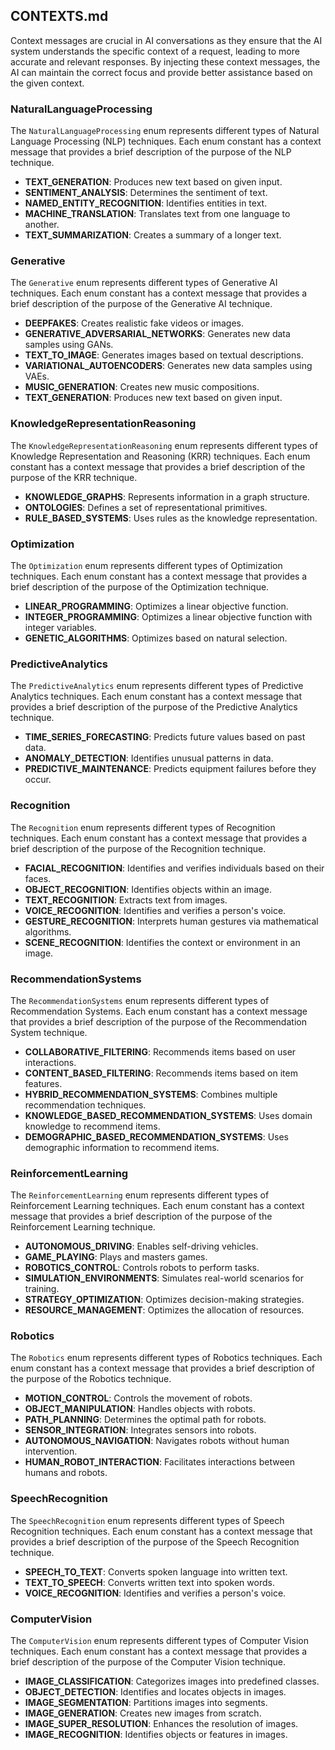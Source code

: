 ## CONTEXTS.md

Context messages are crucial in AI conversations as they ensure that the AI system understands the specific context of a request, leading to more accurate and relevant responses. By injecting these context messages, the AI can maintain the correct focus and provide better assistance based on the given context.

### NaturalLanguageProcessing

The `NaturalLanguageProcessing` enum represents different types of Natural Language Processing (NLP) techniques. Each enum constant has a context message that provides a brief description of the purpose of the NLP technique.

- **TEXT\_GENERATION**: Produces new text based on given input.
- **SENTIMENT\_ANALYSIS**: Determines the sentiment of text.
- **NAMED\_ENTITY\_RECOGNITION**: Identifies entities in text.
- **MACHINE\_TRANSLATION**: Translates text from one language to another.
- **TEXT\_SUMMARIZATION**: Creates a summary of a longer text.

### Generative

The `Generative` enum represents different types of Generative AI techniques. Each enum constant has a context message that provides a brief description of the purpose of the Generative AI technique.

- **DEEPFAKES**: Creates realistic fake videos or images.
- **GENERATIVE\_ADVERSARIAL\_NETWORKS**: Generates new data samples using GANs.
- **TEXT\_TO\_IMAGE**: Generates images based on textual descriptions.
- **VARIATIONAL\_AUTOENCODERS**: Generates new data samples using VAEs.
- **MUSIC\_GENERATION**: Creates new music compositions.
- **TEXT\_GENERATION**: Produces new text based on given input.

### KnowledgeRepresentationReasoning

The `KnowledgeRepresentationReasoning` enum represents different types of Knowledge Representation and Reasoning (KRR) techniques. Each enum constant has a context message that provides a brief description of the purpose of the KRR technique.

- **KNOWLEDGE\_GRAPHS**: Represents information in a graph structure.
- **ONTOLOGIES**: Defines a set of representational primitives.
- **RULE\_BASED\_SYSTEMS**: Uses rules as the knowledge representation.

### Optimization

The `Optimization` enum represents different types of Optimization techniques. Each enum constant has a context message that provides a brief description of the purpose of the Optimization technique.

- **LINEAR\_PROGRAMMING**: Optimizes a linear objective function.
- **INTEGER\_PROGRAMMING**: Optimizes a linear objective function with integer variables.
- **GENETIC\_ALGORITHMS**: Optimizes based on natural selection.

### PredictiveAnalytics

The `PredictiveAnalytics` enum represents different types of Predictive Analytics techniques. Each enum constant has a context message that provides a brief description of the purpose of the Predictive Analytics technique.

- **TIME\_SERIES\_FORECASTING**: Predicts future values based on past data.
- **ANOMALY\_DETECTION**: Identifies unusual patterns in data.
- **PREDICTIVE\_MAINTENANCE**: Predicts equipment failures before they occur.

### Recognition

The `Recognition` enum represents different types of Recognition techniques. Each enum constant has a context message that provides a brief description of the purpose of the Recognition technique.

- **FACIAL\_RECOGNITION**: Identifies and verifies individuals based on their faces.
- **OBJECT\_RECOGNITION**: Identifies objects within an image.
- **TEXT\_RECOGNITION**: Extracts text from images.
- **VOICE\_RECOGNITION**: Identifies and verifies a person's voice.
- **GESTURE\_RECOGNITION**: Interprets human gestures via mathematical algorithms.
- **SCENE\_RECOGNITION**: Identifies the context or environment in an image.

### RecommendationSystems

The `RecommendationSystems` enum represents different types of Recommendation Systems. Each enum constant has a context message that provides a brief description of the purpose of the Recommendation System technique.

- **COLLABORATIVE\_FILTERING**: Recommends items based on user interactions.
- **CONTENT\_BASED\_FILTERING**: Recommends items based on item features.
- **HYBRID\_RECOMMENDATION\_SYSTEMS**: Combines multiple recommendation techniques.
- **KNOWLEDGE\_BASED\_RECOMMENDATION\_SYSTEMS**: Uses domain knowledge to recommend items.
- **DEMOGRAPHIC\_BASED\_RECOMMENDATION\_SYSTEMS**: Uses demographic information to recommend items.

### ReinforcementLearning

The `ReinforcementLearning` enum represents different types of Reinforcement Learning techniques. Each enum constant has a context message that provides a brief description of the purpose of the Reinforcement Learning technique.

- **AUTONOMOUS\_DRIVING**: Enables self-driving vehicles.
- **GAME\_PLAYING**: Plays and masters games.
- **ROBOTICS\_CONTROL**: Controls robots to perform tasks.
- **SIMULATION\_ENVIRONMENTS**: Simulates real-world scenarios for training.
- **STRATEGY\_OPTIMIZATION**: Optimizes decision-making strategies.
- **RESOURCE\_MANAGEMENT**: Optimizes the allocation of resources.

### Robotics

The `Robotics` enum represents different types of Robotics techniques. Each enum constant has a context message that provides a brief description of the purpose of the Robotics technique.

- **MOTION\_CONTROL**: Controls the movement of robots.
- **OBJECT\_MANIPULATION**: Handles objects with robots.
- **PATH\_PLANNING**: Determines the optimal path for robots.
- **SENSOR\_INTEGRATION**: Integrates sensors into robots.
- **AUTONOMOUS\_NAVIGATION**: Navigates robots without human intervention.
- **HUMAN\_ROBOT\_INTERACTION**: Facilitates interactions between humans and robots.

### SpeechRecognition

The `SpeechRecognition` enum represents different types of Speech Recognition techniques. Each enum constant has a context message that provides a brief description of the purpose of the Speech Recognition technique.

- **SPEECH\_TO\_TEXT**: Converts spoken language into written text.
- **TEXT\_TO\_SPEECH**: Converts written text into spoken words.
- **VOICE\_RECOGNITION**: Identifies and verifies a person's voice.

### ComputerVision

The `ComputerVision` enum represents different types of Computer Vision techniques. Each enum constant has a context message that provides a brief description of the purpose of the Computer Vision technique.

- **IMAGE\_CLASSIFICATION**: Categorizes images into predefined classes.
- **OBJECT\_DETECTION**: Identifies and locates objects in images.
- **IMAGE\_SEGMENTATION**: Partitions images into segments.
- **IMAGE\_GENERATION**: Creates new images from scratch.
- **IMAGE\_SUPER\_RESOLUTION**: Enhances the resolution of images.
- **IMAGE\_RECOGNITION**: Identifies objects or features in images.
